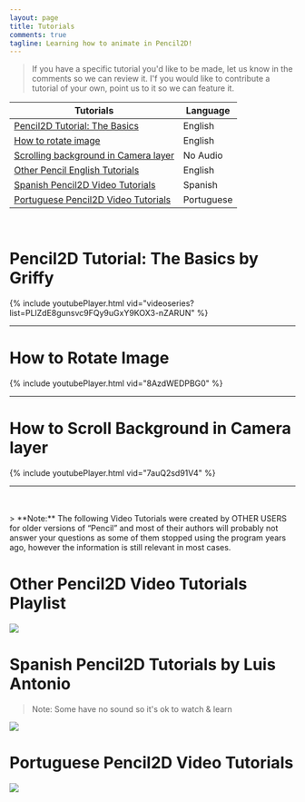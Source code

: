 ```yaml
---
layout: page
title: Tutorials
comments: true
tagline: Learning how to animate in Pencil2D!
---
```


> If you have a specific tutorial you'd like to be made, let us know in the comments so we can review it.
> I'f you would like to contribute a tutorial of your own, point us to it so we can feature it.


| Tutorials                                      | Language           |
| -----------------------------------------------| ------------------ |
| [Pencil2D Tutorial: The Basics](#griffy)       | English            |
| [How to rotate image](#rotate)                 | English            |
| [Scrolling background in Camera layer](#ca)    | No Audio           |
| [Other Pencil English Tutorials](#pcleng)      | English            |
| [Spanish Pencil2D Video Tutorials](#pclspa)    | Spanish            |
| [Portuguese Pencil2D Video Tutorials](#pclpor) | Portuguese         |

<br>

# <a name="griffy"></a> Pencil2D Tutorial: The Basics by Griffy

{% include youtubePlayer.html vid="videoseries?list=PLlZdE8gunsvc9FQy9uGxY9KOX3-nZARUN" %}

<hr>

# <a name="rotate"></a> How to Rotate Image

{% include youtubePlayer.html vid="8AzdWEDPBG0" %}

<hr>

# <a name="ca"></a> How to Scroll Background in Camera layer

{% include youtubePlayer.html vid="7auQ2sd91V4" %}

<hr>
<br><br>
> **Note:** The following Video Tutorials were created by OTHER USERS for older versions of “Pencil” and most of their authors will probably not answer your questions as some of them stopped using the program years ago, however the information is still relevant in most cases. 

# <a name="pcleng"></a>Other Pencil2D Video Tutorials Playlist

[![](http://img.youtube.com/vi/oEswnDMQ9CY/hqdefault.jpg)](https://www.youtube.com/playlist?list=PLkxWc7jmDfJxExh6XJmrbjkjH5hH_Xo9_)

# <a name="pclspa"></a>Spanish Pencil2D Tutorials by Luis Antonio

> Note: Some have no sound so it's ok to watch & learn

[![](http://img.youtube.com/vi/j6wcKgWTJBU/hqdefault.jpg)](https://www.youtube.com/playlist?list=PLkxWc7jmDfJzgUYjSxfw0-M2AAuW87P3X)

# <a name="pclpor"></a>Portuguese Pencil2D Video Tutorials

[![](http://img.youtube.com/vi/87EyxdqFIfc/hqdefault.jpg)](https://www.youtube.com/playlist?list=PLkxWc7jmDfJzktMzwloyemSLUk5gOeALI)

<!--# Introduction to Pencil2D Course (Under Construction):

For Animators:

Overview & Navigation
The Workspace Layout
The Palettes
The Tools
The Timeline
The Layer System
The Keying System
The Display System
The Preferences Menu
The Import / Export-->
